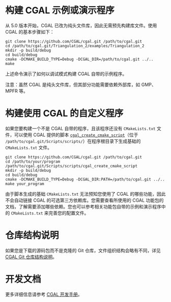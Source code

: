 构建 CGAL 示例或演示程序
=====================================

从 5.0 版本开始，CGAL 已改为纯头文件库，因此无需预先构建库文件。使用 CGAL 的基本步骤如下：

``` {.bash}
git clone https://github.com/CGAL/cgal.git /path/to/cgal.git
cd /path/to/cgal.git/Triangulation_2/examples/Triangulation_2
mkdir -p build/debug
cd build/debug
cmake -DCMAKE_BUILD_TYPE=Debug -DCGAL_DIR=/path/to/cgal.git ../..
make
```

上述命令演示了如何以调试模式构建 CGAL 自带的示例程序。

注意：虽然 CGAL 是纯头文件库，但其部分功能需要依赖外部库，如 GMP、MPFR 等。

构建使用 CGAL 的自定义程序
=============================

如果您要构建一个不是 CGAL 自带的程序，且该程序还没有 `CMakeLists.txt` 文件，可以使用 CGAL 提供的脚本 [`cgal_create_cmake_script`](Scripts/scripts/cgal_create_cmake_script)（位于 `/path/to/cgal.git/Scripts/scripts/`）在程序根目录下生成基础的 `CMakeLists.txt` 文件。

``` {.bash}
git clone https://github.com/CGAL/cgal.git /path/to/cgal.git
cd /path/to/your/program
/path/to/cgal.git/Scripts/scripts/cgal_create_cmake_script
mkdir -p build/debug
cd build/debug
cmake -DCMAKE_BUILD_TYPE=Debug -DCGAL_DIR:PATH=/path/to/cgal.git ../..
make your_program
```

由于脚本生成的基础 `CMakeLists.txt` 无法预知您使用了 CGAL 的哪些功能，因此不会自动链接 CGAL 的可选第三方依赖库。您需要查看所使用的 CGAL 功能包的文档，了解需要添加哪些依赖。您也可以参考相关功能包自带的示例和演示程序中的 `CMakeLists.txt` 来完善您的配置文件。

仓库结构说明
====================

如果您是下载的源码包而不是克隆的 Git 仓库，文件组织结构会略有不同，详见 [CGAL Git 仓库结构说明](README.md)。

开发文档
=============

更多详细信息请参考 [CGAL 开发手册](https://doc.cgal.org/latest/Manual/general_intro.html)。
